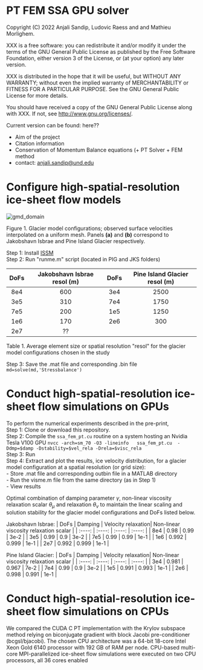 # PT FEM SSA GPU solver


Copyright (C) 2022 Anjali Sandip, Ludovic Raess and and Mathieu Morlighem.

XXX is a free software: you can redistribute it and/or modify it under the terms of the GNU General Public License as published by the Free Software Foundation, either version 3 of the License, or (at your option) any later version.

XXX is distributed in the hope that it will be useful, but WITHOUT ANY WARRANTY; without even the implied warranty of MERCHANTABILITY or FITNESS FOR A PARTICULAR PURPOSE. See the GNU General Public License for more details.

You should have received a copy of the GNU General Public License along with XXX. If not, see http://www.gnu.org/licenses/.

Current version can be found:  here??


- Aim of the project
- Citation information
- Conservation of Momentum Balance equations (+ PT Solver + FEM method
- contact: anjali.sandip@und.edu

# Configure high-spatial-resolution ice-sheet flow models 

![gmd_domain](https://user-images.githubusercontent.com/60862184/204933517-d4b81b5b-acb3-4256-a8be-02439db7f3dc.png)

Figure 1. Glacier model configurations; observed surface velocities interpolated on a uniform mesh. Panels $\textbf{(a)}$ and $\textbf{(b)}$  correspond to Jakobshavn Isbrae and Pine Island Glacier respectively.

Step 1: Install [ISSM](https://issm.jpl.nasa.gov/download/) <br>
Step 2: Run "runme.m" script (located in PIG and JKS folders) <br>
 
| DoFs |  Jakobshavn Isbrae resol (m) | DoFs | Pine Island Glacier resol (m)|       
| :----: | :----: | :----: | :----: | 
| 8e4 | 600 | 3e4 | 2500 | 
| 3e5 | 310 | 7e4 | 1750 |
| 7e5 | 200 | 1e5 | 1250 |
| 1e6 | 170 | 2e6 |  300 |
| 2e7 | ?? |

Table 1.  Average element size or spatial resolution "resol" for the glacier model configurations chosen in the study <br>

Step 3: Save the .mat file and corresponding .bin file
`md=solve(md,'Stressbalance')`

# Conduct high-spatial-resolution ice-sheet flow simulations on GPUs
To perform the numerical experiments described in the pre-print,  <br>
Step 1: Clone or download this repository.  <br>
Step 2: Compile the `ssa_fem_pt.cu` routine on a system hosting an Nvidia Tesla V100 GPU `nvcc -arch=sm_70 -O3 -lineinfo   ssa_fem_pt.cu  -Ddmp=$damp -Dstability=$vel_rela -Drela=$visc_rela`   <br>
Step 3: Run  <br>
Step 4: Extract and plot the results, ice velocity distribution, for a glacier model configuration at a spatial resolution (or grid size): <br>
        - Store .mat file and corresponding outbin file in a MATLAB directory <br>
        - Run the visme.m file from the same directory (as in Step 1) <br>
        - View results <br>

Optimal combination of damping parameter $\gamma$,  non-linear viscosity relaxation scalar $\theta_{\mu}$ and relaxation $\theta_v$  to maintain the linear scaling and solution stability for the glacier model configurations and DoFs listed below.

Jakobshavn Isbrae:
| DoFs |  Damping | Velocity relaxation| Non-linear viscosity relaxation scalar |
| :----: | :----: | :----: | :----: |
| 8e4 | 0.98 | 0.99 | 3e-2 |
| 3e5 | 0.99 | 0.9 | 3e-2 |
| 7e5 | 0.99 | 0.99 | 1e-1 |
| 1e6 | 0.992 | 0.999 | 1e-1 |
| 2e7 | 0.992 | 0.999 | 1e-1 |


Pine Island Glacier:
| DoFs |  Damping | Velocity relaxation| Non-linear viscosity relaxation scalar |
| :----: | :----: | :----: | :----: |
| 3e4 | 0.981 | 0.967 | 7e-2 |
| 7e4 | 0.99 | 0.9 | 3e-2 |
| 1e5 | 0.991 | 0.993 | 1e-1 |
| 2e6 | 0.998 | 0.991 | 1e-1 |

# Conduct high-spatial-resolution ice-sheet flow simulations on CPUs
We compared the CUDA C PT implementation with the Krylov subspace method relying on biconjugate gradient with block Jacobi pre-conditioner (bcgsl/bjacobi). The chosen CPU architecture was a 64-bit 18-core Intel Xeon Gold 6140 processor with 192 GB of RAM per node. CPU-based multi-core MPI-parallelized ice-sheet flow simulations were executed on two CPU processors, all 36 cores enabled
